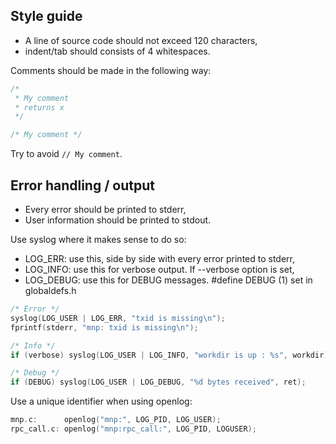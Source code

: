 ## Style guide

* A line of source code should not exceed 120 characters,
* indent/tab should consists of 4 whitespaces.
  
Comments should be made in the following way:

```c
/*
 * My comment
 * returns x
 */

/* My comment */
```

Try to avoid ```// My comment```.

## Error handling / output

- Every error should be printed to stderr,
- User information should be printed to stdout.

Use syslog where it makes sense to do so:

- LOG_ERR: use this, side by side with every error printed to stderr,
- LOG_INFO: use this for verbose output. If --verbose option is set,
- LOG_DEBUG: use this for DEBUG messages. #define DEBUG (1) set in globaldefs.h

```c
/* Error */
syslog(LOG_USER | LOG_ERR, "txid is missing\n");
fprintf(stderr, "mnp: txid is missing\n");

/* Info */
if (verbose) syslog(LOG_USER | LOG_INFO, "workdir is up : %s", workdir);

/* Debug */
if (DEBUG) syslog(LOG_USER | LOG_DEBUG, "%d bytes received", ret);
```
Use a unique identifier when using openlog:
```c
mnp.c:      openlog("mnp:", LOG_PID, LOG_USER);
rpc_call.c: openlog("mnp:rpc_call:", LOG_PID, LOGUSER);
```
